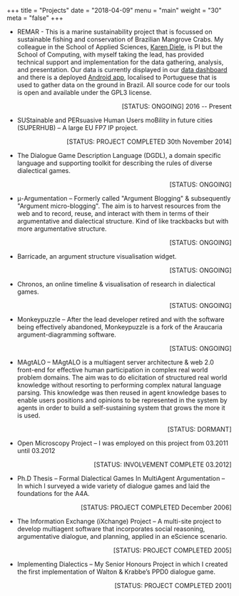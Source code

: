 +++
title = "Projects"
date = "2018-04-09"
menu = "main"
weight = "30"
meta = "false"
+++

* REMAR - This is a marine sustainability project that is focussed on sustainable fishing and conservation of Brazilian Mangrove Crabs. My colleague in the School of Applied Sciences, [Karen Diele](https://www.napier.ac.uk/people/karen-diele), is PI but the School of Computing, with myself taking the lead, has provided technical support and implementation for the data gathering, analysis, and presentation. Our data is currently displayed in our [data dashboard](http://crabdata.napier.ac.uk/public/) and there is a deployed [Android app](https://github.com/REMAR-Project/android-app-v2.0.4), localised to Portuguese that is used to gather data on the ground in Brazil. All source code for our tools is open and available under the GPL3 license.
<div style="text-align: right">[STATUS: ONGOING] 2016 -- Present</div>

* SUStainable and PERsuasive Human Users moBility in future cities (SUPERHUB) – A large EU FP7 IP project.
<div style="text-align: right">[STATUS: PROJECT COMPLETED 30th November 2014]</div>


* The Dialogue Game Description Language (DGDL), a domain specific language and supporting toolkit for describing the rules of diverse dialectical games. 
<div style="text-align: right">[STATUS: ONGOING]</div>



* μ-Argumentation – Formerly called "Argument Blogging" & subsequently "Argument micro-blogging". The aim is to harvest resources from the web and to record, reuse, and interact with them in terms of their argumentative and dialectical structure. Kind of like trackbacks but with more argumentative structure. 
<div style="text-align: right">[STATUS: ONGOING]</div>



* Barricade, an argument structure visualisation widget.
<div style="text-align: right">[STATUS: ONGOING]</div>



* Chronos, an online timeline & visualisation of research in dialectical games.
<div style="text-align: right">[STATUS: ONGOING]</div>



* Monkeypuzzle – After the lead developer retired and with the software being effectively abandoned, Monkeypuzzle is a fork of the Araucaria argument-diagramming software. 
<div style="text-align: right">[STATUS: ONGOING]</div>



* MAgtALO – MAgtALO is a multiagent server architecture & web 2.0 front-end for effective human participation in complex real world problem domains. The aim was to do elicitation of structured real world knowledge without resorting to performing complex natural language parsing. This knowledge was then reused in agent knowledge bases to enable users positions and opinions to be represented in the system by agents in order to build a self-sustaining system that grows the more it is used. 
<div style="text-align: right">[STATUS: DORMANT]</div>



* Open Microscopy Project – I was employed on this project from 03.2011 until 03.2012 
<div style="text-align: right">[STATUS: INVOLVEMENT COMPLETE 03.2012]</div>



* Ph.D Thesis – Formal Dialectical Games In MultiAgent Argumentation – In which I surveyed a wide variety of dialogue games and laid the foundations for the A4A. 
<div style="text-align: right">[STATUS: PROJECT COMPLETED December 2006]</div>



* The Information Exchange (iXchange) Project – A multi-site project to develop multiagent software that incorporates social reasoning, argumentative dialogue, and planning, applied in an eScience scenario.  
<div style="text-align: right">[STATUS: PROJECT COMPLETED 2005]</div>



* Implementing Dialectics – My Senior Honours Project in which I created the first implementation of Walton & Krabbe’s PPD0 dialogue game. 
<div style="text-align: right">[STATUS: PROJECT COMPLETED 2001]</div>

